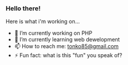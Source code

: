 ### Hello there! 

Here is what i'm working on...




- 🔭 I’m currently working on PHP
- 🌱 I’m currently learning web dewelopment
- 📫 How to reach me: tonko85@gmail.com
- ⚡ Fun fact: what is this "fun" you speak of?

